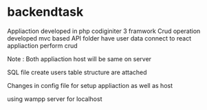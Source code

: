 # backendtask
Appliaction developed in php codiginiter 3 framwork
Crud operation developed mvc based
API folder have user data connect to react appliaction perform crud

Note : Both appliaction host will be same on server 

SQL file create users table structure are attached 

Changes in config file for setup appliaction as well as host

using wampp server for localhost
